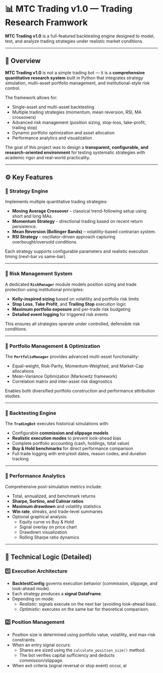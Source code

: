 # 📊 MTC Trading v1.0 — Trading Research Framwork
 
**MTC Trading v1.0** is a full-featured backtesting engine designed to model, test, and analyze trading strategies under realistic market conditions.

---

## 🧠 Overview

**MTC Trading v1.0** is not a simple trading bot — it is a **comprehensive quantitative research system** built in Python that integrates strategy simulation, multi-asset portfolio management, and institutional-style risk control.

The framework allows for:
- Single-asset and multi-asset backtesting
- Multiple trading strategies (momentum, mean reversion, RSI, MA crossovers)
- Advanced risk management (position sizing, stop-loss, take-profit, trailing stop)
- Dynamic portfolio optimization and asset allocation
- Performance analytics and visualization

The goal of this project was to design a **transparent, configurable, and research-oriented environment** for testing systematic strategies with academic rigor and real-world practicality.

---

## ⚙️ Key Features

### 🔹 Strategy Engine
Implements multiple quantitative trading strategies:
- **Moving Average Crossover** – classical trend-following setup using short and long MAs.
- **Momentum Strategy** – directional trading based on recent return persistence.
- **Mean Reversion (Bollinger Bands)** – volatility-based contrarian system.
- **RSI Strategy** – oscillator-driven approach capturing overbought/oversold conditions.

Each strategy supports configurable parameters and realistic execution timing (next-bar vs same-bar).

---

### 🔹 Risk Management System
A dedicated **`RiskManager`** module models position sizing and trade protection using institutional principles:
- **Kelly-inspired sizing** based on volatility and portfolio risk limits  
- **Stop Loss**, **Take Profit**, and **Trailing Stop** execution logic  
- **Maximum portfolio exposure** and per-trade risk budgeting  
- **Detailed event logging** for triggered risk events  

This ensures all strategies operate under controlled, defensible risk conditions.

---

### 🔹 Portfolio Management & Optimization
The **`PortfolioManager`** provides advanced multi-asset functionality:
- Equal-weight, Risk-Parity, Momentum-Weighted, and Market-Cap allocations  
- Mean-Variance Optimization (Markowitz framework)  
- Correlation matrix and inter-asset risk diagnostics  

Enables both diversified portfolio construction and performance attribution studies.

---

### 🔹 Backtesting Engine
The **`TradingBot`** executes historical simulations with:
- Configurable **commission and slippage models**  
- **Realistic execution modes** to prevent look-ahead bias  
- Complete portfolio accounting (cash, holdings, total value)  
- **Buy & Hold benchmarks** for direct performance comparison  
- Full trade logging with entry/exit dates, reason codes, and duration tracking  

---

### 🔹 Performance Analytics
Comprehensive post-simulation metrics include:
- Total, annualized, and benchmark returns  
- **Sharpe, Sortino, and Calmar ratios**  
- **Maximum drawdown** and volatility statistics  
- **Win rate**, streaks, and trade-level summaries  
- Optional graphical analysis:
  - Equity curve vs Buy & Hold  
  - Signal overlay on price chart  
  - Drawdown visualization  
  - Rolling Sharpe ratio dynamics  

---

## 🧩 Technical Logic (Detailed)

### 1️⃣ Execution Architecture
- **BacktestConfig** governs execution behavior (commission, slippage, and look-ahead mode).  
- Each strategy produces a **signal DataFrame**.  
- Depending on mode:
  - *Realistic*: signals execute on the next bar (avoiding look-ahead bias).  
  - *Optimistic*: executes on the same bar for theoretical comparison.

### 2️⃣ Position Management
- Position size is determined using portfolio value, volatility, and max-risk constraints.  
- When an entry signal occurs:
  - Shares are sized using the `calculate_position_size()` method.  
  - The bot verifies capital sufficiency and deducts commission/slippage.  
- When exit criteria (signal reversal or stop event) occur, al
